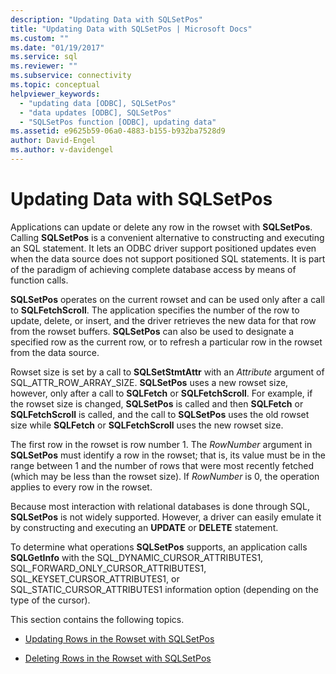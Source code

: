 ```yaml
---
description: "Updating Data with SQLSetPos"
title: "Updating Data with SQLSetPos | Microsoft Docs"
ms.custom: ""
ms.date: "01/19/2017"
ms.service: sql
ms.reviewer: ""
ms.subservice: connectivity
ms.topic: conceptual
helpviewer_keywords: 
  - "updating data [ODBC], SQLSetPos"
  - "data updates [ODBC], SQLSetPos"
  - "SQLSetPos function [ODBC], updating data"
ms.assetid: e9625b59-06a0-4883-b155-b932ba7528d9
author: David-Engel
ms.author: v-davidengel
---
```

# Updating Data with SQLSetPos
Applications can update or delete any row in the rowset with **SQLSetPos**. Calling **SQLSetPos** is a convenient alternative to constructing and executing an SQL statement. It lets an ODBC driver support positioned updates even when the data source does not support positioned SQL statements. It is part of the paradigm of achieving complete database access by means of function calls.  
  
 **SQLSetPos** operates on the current rowset and can be used only after a call to **SQLFetchScroll**. The application specifies the number of the row to update, delete, or insert, and the driver retrieves the new data for that row from the rowset buffers. **SQLSetPos** can also be used to designate a specified row as the current row, or to refresh a particular row in the rowset from the data source.  
  
 Rowset size is set by a call to **SQLSetStmtAttr** with an *Attribute* argument of SQL_ATTR_ROW_ARRAY_SIZE. **SQLSetPos** uses a new rowset size, however, only after a call to **SQLFetch** or **SQLFetchScroll**. For example, if the rowset size is changed, **SQLSetPos** is called and then **SQLFetch** or **SQLFetchScroll** is called, and the call to **SQLSetPos** uses the old rowset size while **SQLFetch** or **SQLFetchScroll** uses the new rowset size.  
  
 The first row in the rowset is row number 1. The *RowNumber* argument in **SQLSetPos** must identify a row in the rowset; that is, its value must be in the range between 1 and the number of rows that were most recently fetched (which may be less than the rowset size). If *RowNumber* is 0, the operation applies to every row in the rowset.  
  
 Because most interaction with relational databases is done through SQL, **SQLSetPos** is not widely supported. However, a driver can easily emulate it by constructing and executing an **UPDATE** or **DELETE** statement.  
  
 To determine what operations **SQLSetPos** supports, an application calls **SQLGetInfo** with the SQL_DYNAMIC_CURSOR_ATTRIBUTES1, SQL_FORWARD_ONLY_CURSOR_ATTRIBUTES1, SQL_KEYSET_CURSOR_ATTRIBUTES1, or SQL_STATIC_CURSOR_ATTRIBUTES1 information option (depending on the type of the cursor).  
  
 This section contains the following topics.  
  
-   [Updating Rows in the Rowset with SQLSetPos](../../../odbc/reference/develop-app/updating-rows-in-the-rowset-with-sqlsetpos.md)  
  
-   [Deleting Rows in the Rowset with SQLSetPos](../../../odbc/reference/develop-app/deleting-rows-in-the-rowset-with-sqlsetpos.md)
